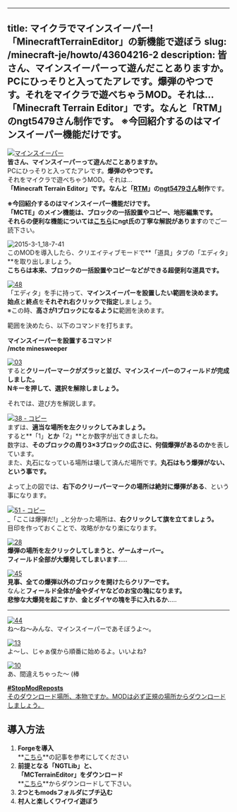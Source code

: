 
---
title: マイクラでマインスイーパー! 「MinecraftTerrainEditor」の新機能で遊ぼう
slug: /minecraft-je/howto/43604216-2
description: 皆さん、マインスイーパーって遊んだことありますか。PCにひっそりと入ってたアレです。爆弾のやつです。それをマイクラで遊べちゃうMOD。それは…
 「Minecraft Terrain Editor」です。なんと「RTM」のngt5479さん制作です。
 ※今回紹介するのはマインスイーパー機能だけです。
---

[![マインスイーパー](https://cdn-ak.f.st-hatena.com/images/fotolife/s/sasigume/20210208/20210208134908.png)](#4/5/45346031.png "マインスイーパー")  
**皆さん、マインスイーパーって遊んだことありますか。**  
PCにひっそりと入ってたアレです。**爆弾のやつです。**  
それをマイクラで遊べちゃうMOD。それは…  
**「Minecraft Terrain Editor」**です。なんと**「[RTM](/tag/RealTrainMod)」**の**[ngt5479さん](https://twitter.com/ngt5479)制作**です。

**※今回紹介するのはマインスイーパー機能だけです。**  
**「MCTE」**のメイン機能は、**ブロックの一括設置やコピー、地形編集です。**  
それらの便利な機能については**[こちら](http://forum.minecraftuser.jp/viewtopic.php?t=13633)にngt氏の丁寧な解説があります**のでご一読下さい。

![2015-3-1_18-7-41](https://cdn-ak.f.st-hatena.com/images/fotolife/s/sasigume/20210208/20210208135200.jpg)  
このMODを導入したら、クリエイティブモードで**「道具」タブの「エディタ」**を取り出しましょう。  
**こちらは本来、ブロックの一括設置やコピーなどができる超便利な道具です。**

[![48](https://cdn-ak.f.st-hatena.com/images/fotolife/s/sasigume/20210208/20210208125332.png)](#0/a/0a53937b.png "48")  
「エディタ」を手に持って、**マインスイーパーを設置したい範囲を決めます。**  
**始点**と**終点**を**それぞれ右クリックで指定**しましょう。  
※この時、**高さが1ブロックになるように**範囲を決めます。

範囲を決めたら、以下のコマンドを打ちます。

**マインスイーパーを設置するコマンド  
/mcte minesweeper**

[![03](https://cdn-ak.f.st-hatena.com/images/fotolife/s/sasigume/20210208/20210208142453.png)](#6/6/66ffe091.png "03")  
すると**クリーパーマークがズラッと並び、マインスイーパーのフィールドが完成しました。**  
**Nキーを押して、選択を解除しましょう。**

それでは、遊び方を解説します。

[![38 - コピー](https://cdn-ak.f.st-hatena.com/images/fotolife/s/sasigume/20210208/20210208143142.png)](#6/c/6c99e765.png "38 - コピー")  
まずは、**適当な場所を左クリックしてみましょう。**  
すると**「1」**とか**「2」**とか数字が出てきましたね。  
数字は、**そのブロックの周り3×3ブロックの広さに、何個爆弾があるのか**を表しています。  
また、丸石になっている場所は壊して済んだ場所です。**丸石はもう爆弾がない、という事です。**

よって上の図では、**右下のクリーパーマークの場所は絶対に爆弾がある**、という事になります。

[![51 - コピー](https://cdn-ak.f.st-hatena.com/images/fotolife/s/sasigume/20210208/20210208180838.png)](#f/f/ff3d2733.png "51 - コピー")  
_「ここは爆弾だ!」_と分かった場所は、**右クリックして旗を立てましょう。**  
目印を作っておくことで、攻略がかなり楽になります。

[![28](https://cdn-ak.f.st-hatena.com/images/fotolife/s/sasigume/20210208/20210208125450.png)](#0/c/0c4e00b8.png "28")  
**爆弾の場所を左クリックしてしまうと、ゲームオーバー。**  
**フィールド全部が大爆発してしまいます.**….

[![45](https://cdn-ak.f.st-hatena.com/images/fotolife/s/sasigume/20210208/20210208163238.png)](#e/3/e31a5f98.png "45")  
**見事、全ての爆弾以外のブロックを開けたらクリアーです。**  
なんと**フィールド全体が金やダイヤなどのお宝の塊になります。**  
**悲惨な大爆発を起こすか**、**金とダイヤの塊を手に入れるか.**….

---

[![44](https://cdn-ak.f.st-hatena.com/images/fotolife/s/sasigume/20210208/20210208151854.png)](#9/9/9908e920.png "44")  
ね～ね～みんな、マインスイーパーであそぼうよ～。

[![13](https://cdn-ak.f.st-hatena.com/images/fotolife/s/sasigume/20210208/20210208153931.png)](#a/c/ac5740d5.png "13")  
よ～し、じゃぁ僕から順番に始めるよ。いいよね?

[![10](https://cdn-ak.f.st-hatena.com/images/fotolife/s/sasigume/20210208/20210208145110.png)](#7/e/7e18dd10.png "10")  
あ、間違えちゃった～ (棒

[**#StopModReposts**  
そのダウンロード場所、本物ですか。MODは必ず正規の場所からダウンロードしましょう。](https://www.napoan.com/stop-mod-reposts/)

## 導入方法 

1.  **Forgeを導入**  
    **[こちら](/new-way-to-install-mod/#forge-inst)**の記事を参考にしてください
2.  **前提となる「NGTLib」と、  
    「MCTerrainEditor」をダウンロード**  
    **[こちら](http://forum.minecraftuser.jp/viewtopic.php?t=13633 "「NGTLib」と「MCTerrainEditor」のダウンロード")**からダウンロードして下さい。
3.  **2つともmodsフォルダにブチ込む** 
4.  **村人と楽しくワイワイ遊ぼう**
